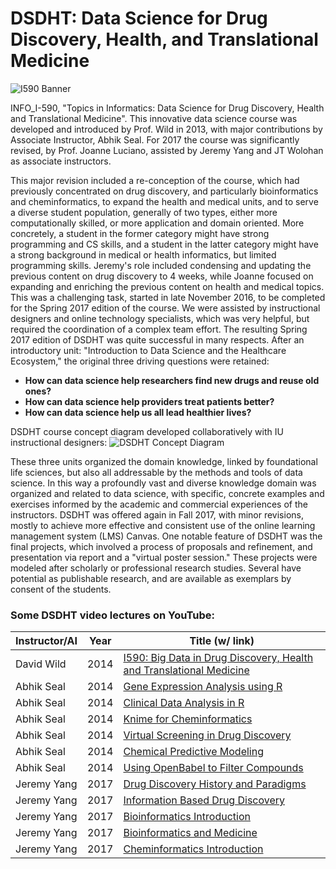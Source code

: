 # DSDHT: Data Science for Drug Discovery, Health, and Translational Medicine

![I590 Banner](images/I590banner.png)

INFO_I-590, "Topics in Informatics: Data Science for Drug Discovery,
Health and Translational Medicine". This innovative data science course
was developed and introduced by Prof. Wild in 2013, with major contributions by
Associate Instructor, Abhik Seal.  For 2017 the course was significantly revised, by Prof. Joanne Luciano, assisted by Jeremy Yang and JT Wolohan as associate instructors.

This major revision included a re-conception of the course, which had previously
concentrated on drug discovery, and particularly bioinformatics and cheminformatics, to
expand the health and medical units, and to serve a diverse student population, generally
of two types, either more computationally skilled, or more application and domain
oriented.  More concretely, a student in the former category might have strong programming
and CS skills, and a student in the latter category might have a strong background in
medical or health informatics, but limited programming skills.  Jeremy's role included
condensing and updating the previous content on drug discovery to 4 weeks, while Joanne
focused on expanding and enriching the previous content on health and medical topics.
This was a challenging task, started in late November 2016, to be completed for the Spring
2017 edition of the course.  We were assisted by instructional designers and online
technology specialists, which was very helpful, but required the coordination of a complex
team effort.  The resulting Spring 2017 edition of DSDHT was quite successful in many
respects.  After an introductory unit: "Introduction to Data Science and the Healthcare
Ecosystem," the original three driving questions were retained:

 - __How can data science help researchers find new drugs and reuse old ones?__
 - __How can data science help providers treat patients better?__
 - __How can data science help us all lead healthier lives?__


DSDHT course concept diagram developed collaboratively with IU instructional designers:
![DSDHT Concept Diagram](images/I590_DSDHT_2017.png)

These three units organized the domain knowledge, linked by foundational life sciences,
but also all addressable by the methods and tools of data science.  In this way a
profoundly vast and diverse knowledge domain was organized and related to data science,
with specific, concrete examples and exercises informed by the academic and commercial
experiences of the instructors.  DSDHT was offered again in Fall 2017, with minor
revisions, mostly to achieve more effective and consistent use of the online learning
management system (LMS) Canvas.  One notable feature of DSDHT was the final projects,
which involved a process of proposals and refinement, and presentation via report and a
"virtual poster session."  These projects were modeled after scholarly or professional
research studies.  Several have potential as publishable research, and are available as
exemplars by consent of the students.

### Some DSDHT video lectures on YouTube:

| Instructor/AI | Year | Title (w/ link) |
|---|---|---|
| David Wild | 2014 | [I590: Big Data in Drug Discovery, Health and Translational Medicine](https://youtu.be/h-otKKbBbO0) |
 |  Abhik Seal | 2014 | [Gene Expression Analysis using R](https://youtu.be/sasqpE0g0Do)|
 |  Abhik Seal | 2014 | [Clinical Data Analysis in R](https://youtu.be/aqKXf7Kr00E)|
 |  Abhik Seal | 2014 | [Knime for Cheminformatics](https://youtu.be/Wd-ak_IV8Cg)|
 |  Abhik Seal | 2014 | [Virtual Screening in Drug Discovery](https://youtu.be/fFfulDhtC-c)|
 |  Abhik Seal | 2014 | [Chemical Predictive Modeling](https://youtu.be/hnzqReZoqRk)|
 |  Abhik Seal | 2014 | [Using OpenBabel to Filter Compounds](https://youtu.be/AoyBO1FqxqY)|
 |  Jeremy Yang | 2017 | [Drug Discovery History and Paradigms](https://youtu.be/EoVWkX99DLg)|
 |  Jeremy Yang | 2017 | [Information Based Drug Discovery](https://youtu.be/7aJWUal4qsU)|
 |  Jeremy Yang | 2017 | [Bioinformatics Introduction](https://youtu.be/tdipz42eef8)|
 |  Jeremy Yang | 2017 | [Bioinformatics and Medicine](https://youtu.be/dgU9zudd9ks)|
 |  Jeremy Yang | 2017 | [Cheminformatics Introduction](https://youtu.be/yM0ums_ur78)|
